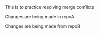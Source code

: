 This is to practice resolving merge conflicts

Changes are being made in repoA

Changes are being made from repoB
